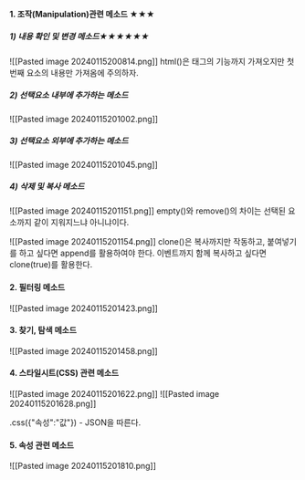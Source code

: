 #### 1. 조작(Manipulation)관련 메소드 ★★★

##### 1) 내용 확인 및 변경 메소드★★★★★★
![[Pasted image 20240115200814.png]]
html()은 태그의 기능까지 가져오지만 첫번째 요소의 내용만 가져옴에 주의하자.

##### 2) 선택요소 내부에  추가하는 메소드
![[Pasted image 20240115201002.png]]

##### 3) 선택요소 외부에  추가하는 메소드
![[Pasted image 20240115201045.png]]

##### 4) 삭제 및 복사 메소드
![[Pasted image 20240115201151.png]]
empty()와 remove()의 차이는 선택된 요소까지 같이 지워지느냐 아니냐이다.

![[Pasted image 20240115201154.png]]
clone()은 복사까지만 작동하고, 붙여넣기를 하고 싶다면 append를 활용하여야 한다.
이벤트까지 함께 복사하고 싶다면 clone(true)를 활용한다.

#### 2. 필터링 메소드
![[Pasted image 20240115201423.png]]

#### 3. 찾기, 탐색 메소드
![[Pasted image 20240115201458.png]]


#### 4. 스타일시트(CSS) 관련 메소드
![[Pasted image 20240115201622.png]]
![[Pasted image 20240115201628.png]]

.css({"속성":"값"}) - JSON을 따른다.

#### 5. 속성 관련 메소드
![[Pasted image 20240115201810.png]]